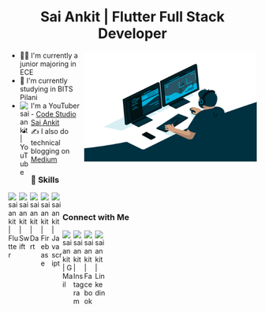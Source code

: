 <h1 align="center">Sai Ankit | Flutter Full Stack Developer</h1>
<p align="left">
<img align="right" alt="GIF" src="code.gif" width="350" height="224" />

- 🙋‍♂️ I'm currently a junior majoring in ECE
- 🏫 I'm currently studying in BITS Pilani
- <img align="left" alt="saiankit | YouTube" width=22px src="https://www.vectorlogo.zone/logos/youtube/youtube-icon.svg">I'm a YouTuber - [Code Studio Sai Ankit](https://www.youtube.com/c/CodeStudioSaiAnkit?sub_confirmation=1)
- ✍ I also do technical blogging on [Medium](https://medium.com/@saiankit30)

### 🚀 Skills
<img align="left" alt="saiankit | Flutter" width=22px src="https://www.vectorlogo.zone/logos/flutterio/flutterio-icon.svg">
<img align="left" alt="saiankit | Swift" width=22px src="https://www.vectorlogo.zone/logos/swift/swift-icon.svg">
<img align="left" alt="saiankit | Dart" width=22px src="https://www.vectorlogo.zone/logos/dartlang/dartlang-icon.svg">
<img align="left" alt="saiankit | Firebase" width=22px src="https://www.vectorlogo.zone/logos/firebase/firebase-icon.svg">
<img align="left" alt="saiankit | Javascript" width=22px src="https://www.vectorlogo.zone/logos/javascript/javascript-icon.svg">
</p>
<br>

### Connect with Me

[<img align="left" alt="saiankit | G Mail" width=22px src="https://www.vectorlogo.zone/logos/gmail/gmail-icon.svg">](mailto:sainkit30@gmail.com)
[<img align="left" alt="saiankit | Instagram" width=22px src="https://www.vectorlogo.zone/logos/instagram/instagram-icon.svg">](https://www.instagram.com/saiankit30/)
[<img align="left" alt="saiankit | Facebook" width=22px src="https://www.vectorlogo.zone/logos/facebook/facebook-icon.svg">](https://www.facebook.com/BattulaVenkataSaiAnkit/)
[<img align="left" alt="saiankit | Linkedin" width=22px src="https://www.vectorlogo.zone/logos/linkedin/linkedin-icon.svg">](https://www.linkedin.com/in/sai-ankit/)
